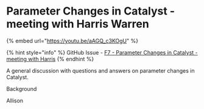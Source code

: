 # Parameter Changes in Catalyst - meeting with Harris Warren

{% embed url="https://youtu.be/aAGQ_c3KOgU" %}

{% hint style="info" %}
GitHub Issue - [F7 - Parameter Changes in Catalyst - meeting with Harris](https://github.com/Catalyst-Auditing/Community-Governance-Oversight-Coordination/issues/84)
{% endhint %}

A general discussion with questions and answers on parameter changes in Catalyst.



Background



Allison

